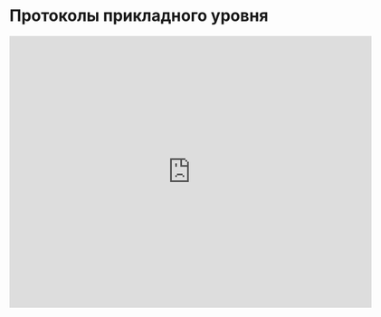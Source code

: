 # Протоколы прикладного уровня
<iframe width="640" height="480" src="https://www.youtube.com/embed/9H_8gUKNCZ8?list=PLU-TUGRFxOHjGFH9FgsIatv0HB9fAcAgH" frameborder="0" allowfullscreen></iframe>
